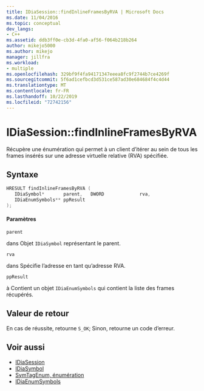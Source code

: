 ```yaml
---
title: IDiaSession::findInlineFramesByRVA | Microsoft Docs
ms.date: 11/04/2016
ms.topic: conceptual
dev_langs:
- C++
ms.assetid: ddb3ff0e-cb3d-4fa0-af56-f064b218b264
author: mikejo5000
ms.author: mikejo
manager: jillfra
ms.workload:
- multiple
ms.openlocfilehash: 329bf9f4fa94171347eeea8fc9f2744b7ce4269f
ms.sourcegitcommit: 5f6ad1cefbcd3d531ce587ad30e684684f4c4d44
ms.translationtype: MT
ms.contentlocale: fr-FR
ms.lasthandoff: 10/22/2019
ms.locfileid: "72742156"
---
```

# <a name="idiasessionfindinlineframesbyrva"></a>IDiaSession::findInlineFramesByRVA
Récupère une énumération qui permet à un client d’itérer au sein de tous les frames insérés sur une adresse virtuelle relative (RVA) spécifiée.

## <a name="syntax"></a>Syntaxe

```C++
HRESULT findInlineFramesByRVA ( 
   IDiaSymbol*       parent,   DWORD             rva,
   IDiaEnumSymbols** ppResult
);
```

#### <a name="parameters"></a>Paramètres
 `parent`

dans Objet `IDiaSymbol` représentant le parent.

 `rva`

dans Spécifie l’adresse en tant qu’adresse RVA.

 `ppResult`

à Contient un objet `IDiaEnumSymbols` qui contient la liste des frames récupérés.

## <a name="return-value"></a>Valeur de retour
 En cas de réussite, retourne `S_OK`; Sinon, retourne un code d’erreur.

## <a name="see-also"></a>Voir aussi
- [IDiaSession](../../debugger/debug-interface-access/idiasession.md)
- [IDiaSymbol](../../debugger/debug-interface-access/idiasymbol.md)
- [SymTagEnum, énumération](../../debugger/debug-interface-access/symtagenum.md)
- [IDiaEnumSymbols](../../debugger/debug-interface-access/idiaenumsymbols.md)